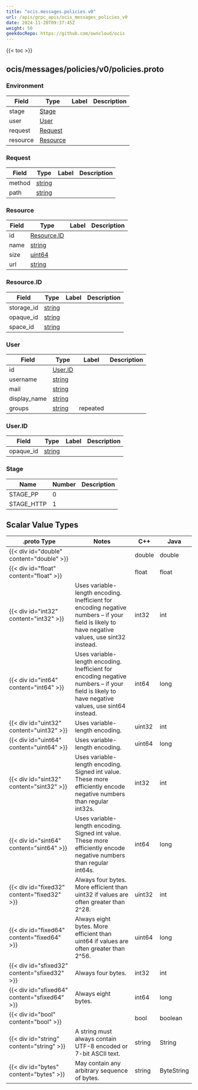 ```yaml
---
title: "ocis.messages.policies.v0"
url: /apis/grpc_apis/ocis_messages_policies_v0
date: 2024-11-20T09:37:45Z
weight: 50
geekdocRepo: https://github.com/owncloud/ocis
---
```


{{< toc >}}



## ocis/messages/policies/v0/policies.proto

### Environment



| Field | Type | Label | Description |
| ----- | ---- | ----- | ----------- |
| stage | [Stage](#stage) |  |  |
| user | [User](#user) |  |  |
| request | [Request](#request) |  |  |
| resource | [Resource](#resource) |  |  |

### Request



| Field | Type | Label | Description |
| ----- | ---- | ----- | ----------- |
| method | [string](#string) |  |  |
| path | [string](#string) |  |  |

### Resource



| Field | Type | Label | Description |
| ----- | ---- | ----- | ----------- |
| id | [Resource.ID](#resourceid) |  |  |
| name | [string](#string) |  |  |
| size | [uint64](#uint64) |  |  |
| url | [string](#string) |  |  |

### Resource.ID



| Field | Type | Label | Description |
| ----- | ---- | ----- | ----------- |
| storage_id | [string](#string) |  |  |
| opaque_id | [string](#string) |  |  |
| space_id | [string](#string) |  |  |

### User



| Field | Type | Label | Description |
| ----- | ---- | ----- | ----------- |
| id | [User.ID](#userid) |  |  |
| username | [string](#string) |  |  |
| mail | [string](#string) |  |  |
| display_name | [string](#string) |  |  |
| groups | [string](#string) | repeated |  |

### User.ID



| Field | Type | Label | Description |
| ----- | ---- | ----- | ----------- |
| opaque_id | [string](#string) |  |  |

### Stage



| Name | Number | Description |
| ---- | ------ | ----------- |
| STAGE_PP | 0 |  |
| STAGE_HTTP | 1 |  |

## Scalar Value Types

| .proto Type | Notes | C++ | Java |
| ----------- | ----- | --- | ---- |
| {{< div id="double" content="double" >}} |  | double | double |
| {{< div id="float" content="float" >}} |  | float | float |
| {{< div id="int32" content="int32" >}} | Uses variable-length encoding. Inefficient for encoding negative numbers – if your field is likely to have negative values, use sint32 instead. | int32 | int |
| {{< div id="int64" content="int64" >}} | Uses variable-length encoding. Inefficient for encoding negative numbers – if your field is likely to have negative values, use sint64 instead. | int64 | long |
| {{< div id="uint32" content="uint32" >}} | Uses variable-length encoding. | uint32 | int |
| {{< div id="uint64" content="uint64" >}} | Uses variable-length encoding. | uint64 | long |
| {{< div id="sint32" content="sint32" >}} | Uses variable-length encoding. Signed int value. These more efficiently encode negative numbers than regular int32s. | int32 | int |
| {{< div id="sint64" content="sint64" >}} | Uses variable-length encoding. Signed int value. These more efficiently encode negative numbers than regular int64s. | int64 | long |
| {{< div id="fixed32" content="fixed32" >}} | Always four bytes. More efficient than uint32 if values are often greater than 2^28. | uint32 | int |
| {{< div id="fixed64" content="fixed64" >}} | Always eight bytes. More efficient than uint64 if values are often greater than 2^56. | uint64 | long |
| {{< div id="sfixed32" content="sfixed32" >}} | Always four bytes. | int32 | int |
| {{< div id="sfixed64" content="sfixed64" >}} | Always eight bytes. | int64 | long |
| {{< div id="bool" content="bool" >}} |  | bool | boolean |
| {{< div id="string" content="string" >}} | A string must always contain UTF-8 encoded or 7-bit ASCII text. | string | String |
| {{< div id="bytes" content="bytes" >}} | May contain any arbitrary sequence of bytes. | string | ByteString |

